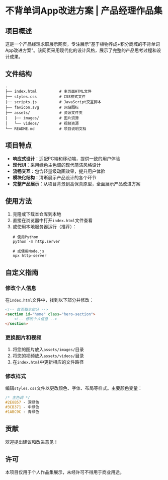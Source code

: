# 不背单词App改进方案 | 产品经理作品集

## 项目概述

这是一个产品经理求职展示网页，专注展示"基于植物养成+积分商城的不背单词App改进方案"。该网页采用现代化的设计风格，展示了完整的产品思考过程和设计成果。

## 文件结构

```
.
├── index.html          # 主页面HTML文件
├── styles.css          # CSS样式文件
├── scripts.js          # JavaScript交互脚本
├── favicon.svg         # 网站图标
├── assets/             # 资源文件夹
│   ├── images/         # 图片资源
│   └── videos/         # 视频资源
└── README.md           # 项目说明文档
```

## 项目特点

- **响应式设计**：适配PC端和移动端，提供一致的用户体验
- **现代UI**：采用绿色主色调的现代简洁风格设计
- **流畅交互**：包含轻量级动画效果，提升用户体验
- **模块化结构**：清晰展示产品设计的各个环节
- **完整产品展示**：从项目背景到高保真原型，全面展示产品改进方案

## 使用方法

1. 克隆或下载本仓库到本地
2. 直接在浏览器中打开`index.html`文件查看
3. 或使用本地服务器运行（推荐）：
   ```
   # 使用Python
   python -m http.server
   
   # 或使用Node.js
   npx http-server
   ```

## 自定义指南

### 修改个人信息

在`index.html`文件中，找到以下部分并修改：

```html
<!-- 首页概览部分 -->
<section id="home" class="hero-section">
    <!-- 修改个人信息 -->
</section>
```

### 更换图片和视频

1. 将您的图片放入`assets/images/`目录
2. 将您的视频放入`assets/videos/`目录
3. 在`index.html`中更新相应的文件路径

### 修改样式

编辑`styles.css`文件以更改颜色、字体、布局等样式。主要颜色变量：

```css
/* 主色调 */
#2E8B57 - 深绿色
#3CB371 - 中绿色
#1ABC9C - 青绿色
```

## 贡献

欢迎提出建议和改进意见！

## 许可

本项目仅用于个人作品集展示，未经许可不得用于商业用途。
